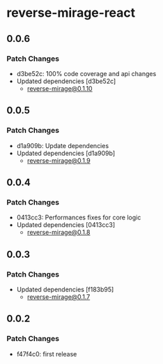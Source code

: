 # reverse-mirage-react

## 0.0.6

### Patch Changes

- d3be52c: 100% code coverage and api changes
- Updated dependencies [d3be52c]
  - reverse-mirage@0.1.10

## 0.0.5

### Patch Changes

- d1a909b: Update dependencies
- Updated dependencies [d1a909b]
  - reverse-mirage@0.1.9

## 0.0.4

### Patch Changes

- 0413cc3: Performances fixes for core logic
- Updated dependencies [0413cc3]
  - reverse-mirage@0.1.8

## 0.0.3

### Patch Changes

- Updated dependencies [f183b95]
  - reverse-mirage@0.1.7

## 0.0.2

### Patch Changes

- f47f4c0: first release
